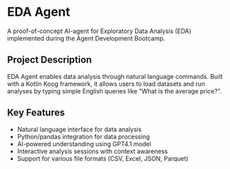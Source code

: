 # EDA Agent

A proof-of-concept AI-agent for Exploratory Data Analysis (EDA) implemented during the Agent Development Bootcamp.

## Project Description

EDA Agent enables data analysis through natural language commands. Built with a Kotlin Koog framework, it allows users to load datasets and run analyses by typing simple English queries like "What is the average price?".

## Key Features

- Natural language interface for data analysis
- Python/pandas integration for data processing
- AI-powered understanding using GPT4.1 model
- Interactive analysis sessions with context awareness
- Support for various file formats (CSV, Excel, JSON, Parquet)

